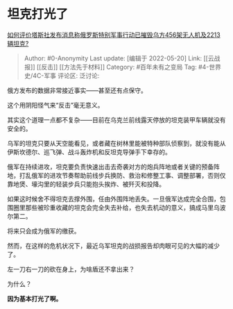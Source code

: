 # 坦克打光了
[如何评价塔斯社发布消息称俄罗斯特别军事行动已摧毁乌方456架无人机及2213辆坦克?](https://www.zhihu.com/question/528292693/answer/2494350611)

> Author: #0-Anonymity
> Last update: [编辑于 2022-05-20]
> Link: [[云战报]] [[反击]] [[方法先于材料]]
> Category: #百年未有之变局
> Tag: #4-世界史/4C-军事
> 评论区:
> 泛讨论:

俄方发布的数据非常接近事实——甚至还有点保守。

这个用阴阳怪气来“反击”毫无意义。

其实这个道理一点都不复杂——目前在乌克兰前线露天停放的坦克装甲车辆就没有安全的。

乌军的坦克只要从天空能看见，或者藏在树林里能被特种部队侦察到，就没有能从伊斯坎德尔、巡飞弹、战斗轰炸机和反坦克导弹手下幸存的。

俄军在持续进攻，坦克要负责快速出击去奇袭对方的炮兵阵地或者关键的预备阵地，打乱俄军的进攻节奏帮助前线步兵换防、救治和修整工事、调整部署，否则仅靠地煲、壕沟里的轻装步兵只能抱头挨炸、被歼灭和投降。

如果这时候舍不得坦克去撑外围，任由外围阵地丢失。一旦俄军达成完全合围，包围圈里那些被珍重收藏的坦克会完全失去补给，也失去机动的意义，搞成马里乌波尔第二。

将来只会成为俄军的缴获。

然而，在这样的危机状况下，最近乌军坦克的战损报告却肉眼可见的大幅的减少了。

左一刀右一刀的砍在身上，为啥盾还不拿出来？

为什么？

**因为基本打光了啊。**
